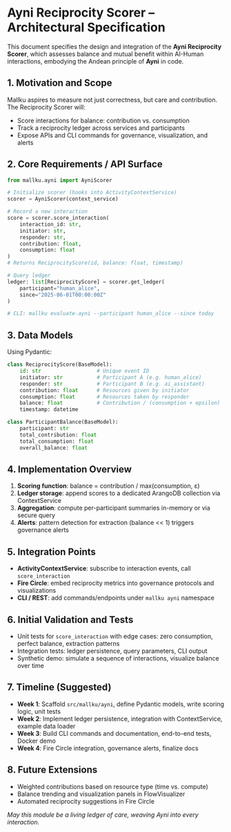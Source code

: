 # Ayni Reciprocity Scorer – Architectural Specification

This document specifies the design and integration of the **Ayni Reciprocity Scorer**,
which assesses balance and mutual benefit within AI-Human interactions, embodying
the Andean principle of **Ayni** in code.

## 1. Motivation and Scope
Mallku aspires to measure not just correctness, but care and contribution.
The Reciprocity Scorer will:
- Score interactions for balance: contribution vs. consumption
- Track a reciprocity ledger across services and participants
- Expose APIs and CLI commands for governance, visualization, and alerts

## 2. Core Requirements / API Surface
```python
from mallku.ayni import AyniScorer

# Initialize scorer (hooks into ActivityContextService)
scorer = AyniScorer(context_service)

# Record a new interaction
score = scorer.score_interaction(
    interaction_id: str,
    initiator: str,
    responder: str,
    contribution: float,
    consumption: float
)
# Returns ReciprocityScore(id, balance: float, timestamp)

# Query ledger
ledger: list[ReciprocityScore] = scorer.get_ledger(
    participant="human_alice",
    since="2025-06-01T00:00:00Z"
)

# CLI: mallku evaluate-ayni --participant human_alice --since today
```  

## 3. Data Models
Using Pydantic:
```python
class ReciprocityScore(BaseModel):
    id: str                  # Unique event ID
    initiator: str           # Participant A (e.g. human_alice)
    responder: str           # Participant B (e.g. ai_assistant)
    contribution: float      # Resources given by initiator
    consumption: float       # Resources taken by responder
    balance: float           # Contribution / (consumption + epsilon)
    timestamp: datetime

class ParticipantBalance(BaseModel):
    participant: str
    total_contribution: float
    total_consumption: float
    overall_balance: float
```

## 4. Implementation Overview
1. **Scoring function**: balance = contribution / max(consumption, ε)
2. **Ledger storage**: append scores to a dedicated ArangoDB collection via ContextService
3. **Aggregation**: compute per-participant summaries in-memory or via secure query
4. **Alerts**: pattern detection for extraction (balance << 1) triggers governance alerts

## 5. Integration Points
- **ActivityContextService**: subscribe to interaction events, call `score_interaction`
- **Fire Circle**: embed reciprocity metrics into governance protocols and visualizations
- **CLI / REST**: add commands/endpoints under `mallku ayni` namespace

## 6. Initial Validation and Tests
- Unit tests for `score_interaction` with edge cases: zero consumption, perfect balance, extraction patterns
- Integration tests: ledger persistence, query parameters, CLI output
- Synthetic demo: simulate a sequence of interactions, visualize balance over time

## 7. Timeline (Suggested)
- **Week 1**: Scaffold `src/mallku/ayni`, define Pydantic models, write scoring logic, unit tests
- **Week 2**: Implement ledger persistence, integration with ContextService, example data loader
- **Week 3**: Build CLI commands and documentation, end-to-end tests, Docker demo
- **Week 4**: Fire Circle integration, governance alerts, finalize docs

## 8. Future Extensions
- Weighted contributions based on resource type (time vs. compute)
- Balance trending and visualization panels in FlowVisualizer
- Automated reciprocity suggestions in Fire Circle

*May this module be a living ledger of care, weaving Ayni into every interaction.*